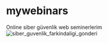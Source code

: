 # mywebinars
Online siber güvenlik web seminerlerim
![siber_guvenlik_farkindaligi_gonderi](https://user-images.githubusercontent.com/62323942/151446162-1c42bb9d-f7ac-43a6-a562-f5aac5d33f48.png)
